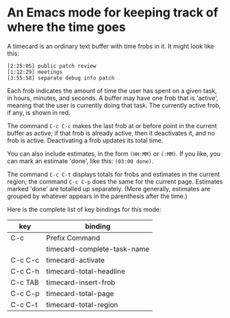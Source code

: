 # An Emacs mode for keeping track of where the time goes

A timecard is an ordinary text buffer with time frobs in it.  It
might look like this:

    [2:25:05] public patch review
    [1:12:29] meetings
    [3:55:58] separate debug info patch

Each frob indicates the amount of time the user has spent on a given
task, in hours, minutes, and seconds.  A buffer may have one frob that
is 'active', meaning that the user is currently doing that task.  The
currently active frob, if any, is shown in red.

The command `C-c C-c` makes the last frob at or before point in the current
buffer as active; if that frob is already active, then it deactivates it, and no
frob is active. Deactivating a frob updates its total time.

You can also include estimates, in the form `(HH:MM)` or `(:MM)`.
If you like, you can mark an estimate 'done', like this: `(03:00 done)`.

The command `C-c C-t` displays totals for frobs and estimates in the current
region; the command `C-c C-p` does the same for the current page. Estimates
marked 'done' are totalled up separately. (More generally, estimates are grouped
by whatever appears in the parenthesis after the time.)

Here is the complete list of key bindings for this mode:

|key           |binding                    |
|--------------|---------------------------|
|C-c           |Prefix Command             |
|<M-tab>       |timecard-complete-task-name|
|C-c C-c       |timecard-activate          |
|C-c C-h       |timecard-total-headline    |
|C-c TAB       |timecard-insert-frob       |
|C-c C-p       |timecard-total-page        |
|C-c C-t       |timecard-total-region      |
